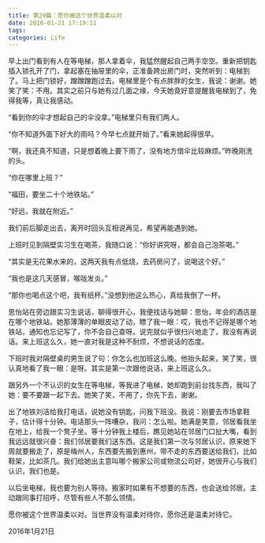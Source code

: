```yaml
---
title: 第29篇：愿你被这个世界温柔以对
date: 2016-01-21 17:19:11
tags:
categories: Life
---
```


早上出门看到有人在等电梯，那人拿着伞，我猛然醒起自己两手空空。重新把钥匙插入锁孔开了门，拿起塞在抽屉里的伞，正准备跨出房门时，突然听到：电梯到了。马上把门锁好，蹭蹭蹭跑过去。电梯里是个有点胖胖的女生，我说：谢谢。她笑了笑：不用。其实之前只与她有过几面之缘，今天她竟好意提醒我电梯到了，免得我等，真让我感动。

<!--more-->

“看到你的伞才想起自己的伞没拿。”电梯里只有我们两人。

“你不知道外面下好大的雨吗？今早七点就开始了。”看来她起得很早。

“啊，我还真不知道，只是想着晚上要下雨了，没有地方借伞比较麻烦。”昨晚刚洗的头。

“你在哪里上班？”

“福田，要坐二十个地铁站。”

“好远，我就在附近。”

我们前后脚走出去，离开时回头互相说再见，希望再能遇到她。



上班时见到隔壁实习生在喝茶，我随口说：“你好讲究呀，都会自己泡茶喝。”

“其实是无花果水来的，这两天我有点低烧，去药房问了，说喝这个好。”

“我也是这几天感冒，喉咙发炎。”

“那你也喝点这个吧，我有纸杯。”没想到他这么热心，真给我倒了一杯。

思怡站在旁边跟实习生说话，聊得很开心，我便找话与她聊：思怡，年会的酒店是在哪个地铁站。她那薄薄的单眼皮动了动，瞟了我一眼：哎，我也不记得是哪个地铁站，通知也忘记写了，你不会自己查呀。说完就似乎很扫兴地走了，我没有再说话。来上班这么久，她一直对我是这种不耐烦，不想说话的态度。



下班时我对隔壁桌的男生说了句：你怎么也加班这么晚。他抬头起来，笑了笑，很认真地看了我一眼：是呀。其实是第一次跟他说话，来上班这么久。

跟另外一个不认识的女生在等电梯，等我进了电梯，她却跑到前台找东西，我叫了她：要不要跟一起下去。她笑了笑，不用了，你先下去，谢谢。

出了地铁刘洁给我打电话，说她没有钥匙，问我下班没。我说：刚要去市场拿鞋子，估计得十分钟。电话那头一阵嘈杂，我问：怎么啦。她满是笑意，邻居看我坐在地上，给我一个凳子坐。等十分钟我上楼后，瞧见她站在邻居门口扯大嘴，看到我远远就很兴奋：我们邻居要我们送东西。这是我们第一次与邻居认识，原来她下周就要搬走了，原是梅州人，东西要先搬到惠州，带不走的东西要送给我们，比如鞋架，比如茶几。我们给她出主意叫哪个搬家公司或物流公司好，她很开心与我们认识，我们也是。

以后坐电梯，我也要为别人等待。搬家时如果有不想要的东西，也会送给邻居。主动跟同事打招呼，尽管有些人不那么领情。

愿你被这个世界温柔以对。当世界没有温柔对待你，愿你还是温柔对待它。

2016年1月21日